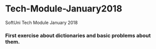 # Tech-Module-January2018
SoftUni Tech Module January 2018
<h3> First exercise about dictionaries and basic problems about them. </h3>
